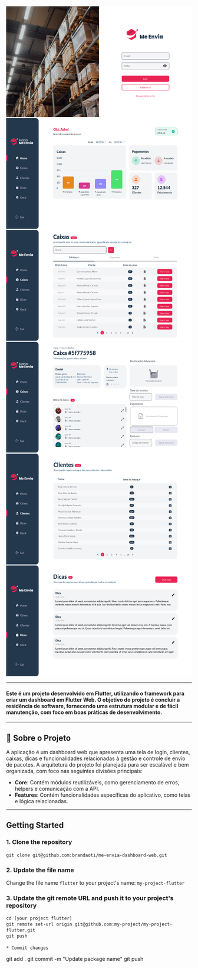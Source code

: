 <p align="center">
  <br>
   <img src="screenshot/image0.png" alt="demo" height="300">
   <img src="screenshot/image1.png" alt="demo" height="300">
   <img src="screenshot/image2.png" alt="demo" height="300">
   <img src="screenshot/image3.png" alt="demo" height="300">
   <img src="screenshot/image4.png" alt="demo" height="300">
   <img src="screenshot/image5.png" alt="demo" height="300">
</p>

---

#### Este é um projeto desenvolvido em Flutter, utilizando o framework para criar um dashboard em Flutter Web. O objetivo do projeto é concluir a residência de software, fornecendo uma estrutura modular e de fácil manutenção, com foco em boas práticas de desenvolvimento.

---

## 📖 Sobre o Projeto

A aplicação é um dashboard web que apresenta uma tela de login, clientes, caixas, dicas e funcionalidades relacionadas à gestão e controle de envio de pacotes. A arquitetura do projeto foi planejada para ser escalável e bem organizada, com foco nas seguintes divisões principais:

- **Core**: Contém módulos reutilizáveis, como gerenciamento de erros, helpers e comunicação com a API.
- **Features**: Contém funcionalidades específicas do aplicativo, como telas e lógica relacionadas.

---

## Getting Started

### 1. Clone the repository

```
git clone git@github.com:brandaoti/me-envia-dashboard-web.git

```

### 2. Update the file name

Change the file name `flutter` to your project's name: `my-project-flutter`

### 3. Update the git remote URL and push it to your project's repository
```
cd [your project flutter]
git remote set-url origin git@github.com:my-project/my-project-flutter.git
git push

* Commit changes
```
git add .
git commit -m "Update package name"
git push
```
